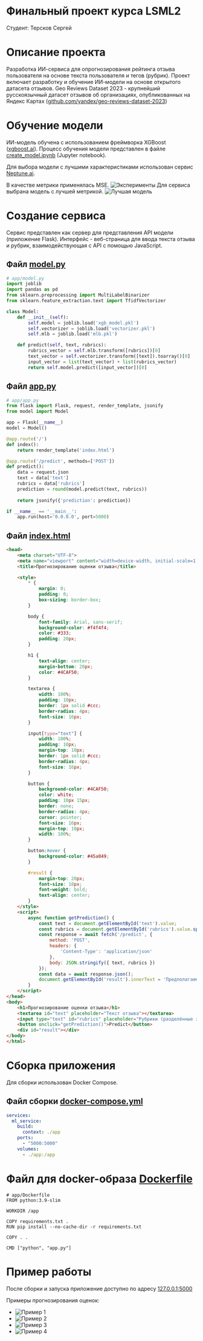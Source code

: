 # Финальный проект курса LSML2
Студент: Терсков Сергей

# Описание проекта
Разработка ИИ-сервиса для опрогнозирования рейтинга отзыва пользователя на основе текста пользователя и тегов (рубрик).  Проект включает разработку и обучение ИИ-модели на основе открытого датасета отзывов. Geo Reviews Dataset 2023 - крупнейший русскоязычный датасет отзывов об организациях, опубликованных на Яндекс Картах ([github.com/yandex/geo-reviews-dataset-2023](https://github.com/yandex/geo-reviews-dataset-2023))

# Обучение модели
ИИ-модель обучена с использованием фреймворка XGBoost ([xgboost.ai](https://xgboost.ai/)). Процесс обучения модели представлен в файле [create_model.ipynb](create_model.ipynb) (Jupyter notebook).

Для выбора модели с лучшими характеристиками использован сервис [Neptune.ai](https://neptune.ai/).

В качестве метрики применялась MSE.
![Эксперименты](img/neptune_experiments.png)
Для сервиса выбрана модель с лучшей метрикой.
![Лучшая модель](img/best_model.png)

# Создание сервиса
Сервис представлен как сервер для представления API модели (приложение Flask). Интерфейс - веб-страница для ввода текста отзыва и рубрик, взаимодействующая с API с помощью JavaScript.

## Файл [model.py](service/app/model.py)
```python
# app/model.py
import joblib
import pandas as pd
from sklearn.preprocessing import MultiLabelBinarizer
from sklearn.feature_extraction.text import TfidfVectorizer

class Model:
    def __init__(self):
        self.model = joblib.load('xgb_model.pkl')
        self.vectorizer = joblib.load('vectorizer.pkl')
        self.mlb = joblib.load('mlb.pkl')

    def predict(self, text, rubrics):
        rubrics_vector = self.mlb.transform([rubrics])[0]
        text_vector = self.vectorizer.transform([text]).toarray()[0]
        input_vector = list(text_vector) + list(rubrics_vector)
        return self.model.predict([input_vector])[0]

```

## Файл [app.py](service/app/app.py)
```python
# app/app.py
from flask import Flask, request, render_template, jsonify
from model import Model

app = Flask(__name__)
model = Model()

@app.route('/')
def index():
    return render_template('index.html')

@app.route('/predict', methods=['POST'])
def predict():
    data = request.json
    text = data['text']
    rubrics = data['rubrics']
    prediction = round(model.predict(text, rubrics))
    
    return jsonify({'prediction': prediction})

if __name__ == '__main__':
    app.run(host='0.0.0.0', port=5000)
```

## Файл [index.html](service/app/templates/index.html)
```html
<head>
    <meta charset="UTF-8">
    <meta name="viewport" content="width=device-width, initial-scale=1.0">
    <title>Прогнозирование оценки отзыва</title>

	<style>
		* {
			margin: 0;
			padding: 0;
			box-sizing: border-box;
		}

		body {
			font-family: Arial, sans-serif;
			background-color: #f4f4f4;
			color: #333;
			padding: 20px;
		}

		h1 {
			text-align: center;
			margin-bottom: 20px;
			color: #4CAF50;
		}

		textarea {
			width: 100%;
			padding: 10px;
			border: 1px solid #ccc;
			border-radius: 4px;
			font-size: 16px;
		}

		input[type="text"] {
			width: 100%;
			padding: 10px;
			margin-top: 10px;
			border: 1px solid #ccc;
			border-radius: 4px;
			font-size: 16px;
		}

		button {
			background-color: #4CAF50;
			color: white;
			padding: 10px 15px;
			border: none;
			border-radius: 4px;
			cursor: pointer;
			font-size: 16px;
			margin-top: 10px;
			width: 100%;
		}

		button:hover {
			background-color: #45a049;
		}

		#result {
			margin-top: 20px;
			font-size: 18px;
			font-weight: bold;
			text-align: center;
		}
	</style>
    <script>
        async function getPrediction() {
            const text = document.getElementById('text').value;
            const rubrics = document.getElementById('rubrics').value.split(',');
            const response = await fetch('/predict', {
                method: 'POST',
                headers: {
                    'Content-Type': 'application/json'
                },
                body: JSON.stringify({ text, rubrics })
            });
            const data = await response.json();
            document.getElementById('result').innerText = 'Предполагаемая оценка: ' + data.prediction;
        }
    </script>
</head>
<body>
    <h1>Прогнозирование оценки отзыва</h1>
    <textarea id="text" placeholder="Текст отзыва"></textarea>
    <input type="text" id="rubrics" placeholder="Рубрики (разделённые запятой)">
    <button onclick="getPrediction()">Predict</button>
    <div id="result"></div>
</body>
</html>
```

# Сборка приложения
Для сборки использован Docker Compose. 

## Файл сборки [docker-compose.yml](service/docker-compose.yml)
```yaml
services:
  ml_service:
    build:
      context: ./app
    ports:
      - "5000:5000"
    volumes:
      - ./app:/app
```

# Файл для docker-образа [Dockerfile](service/app/Dockerfile)
```
# app/Dockerfile
FROM python:3.9-slim

WORKDIR /app

COPY requirements.txt .
RUN pip install --no-cache-dir -r requirements.txt

COPY . .

CMD ["python", "app.py"]
```

# Пример работы
После сборки и запуска приложение доступно по адресу [127.0.0.1:5000](http://127.0.0.1:5000/)

Примеры прогнозирования оценок:
- ![Пример 1](img/example_1.png)
- ![Пример 2](img/example_2.png)
- ![Пример 3](img/example_3.png)
- ![Пример 4](img/example_4.png)
